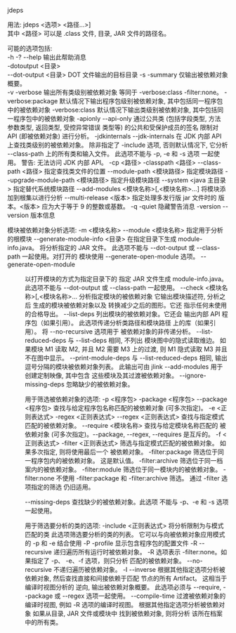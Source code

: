 jdeps 

用法: jdeps <选项> <路径...>]                           
其中 <路径> 可以是 .class 文件, 目录, JAR 文件的路径名。
                                                        
可能的选项包括:                                         
  -h -? --help                  输出此帮助消息          
  -dotoutput <目录>                                     
  --dot-output <目录>            DOT 文件输出的目标目录 
  -s       -summary             仅输出被依赖对象概要。  
  -v       -verbose             输出所有类级别被依赖对象
                                等同于 -verbose:class -filter:none。
  -verbose:package              默认情况下输出程序包级别被依赖对象,
                                其中包括同一程序包中的被依赖对象
  -verbose:class                默认情况下输出类级别被依赖对象,
                                其中包括同一程序包中的被依赖对象
  -apionly
  --api-only                    通过公共类 (包括字段类型, 方法
                                参数类型, 返回类型, 受控异常错误
                                类型等) 的公共和受保护成员的签名
                                限制对 API (即被依赖对象)
                                进行分析。
  -jdkinternals
  --jdk-internals               在 JDK 内部 API 上查找类级别的被依赖对象。
                                除非指定了 -include 选项, 否则默认情况下,
                                它分析 --class-path 上的所有类和输入文件。
                                此选项不能与 -p, -e 和 -s 选项
                                一起使用。
                                警告: 无法访问 JDK 内部 API。
  -cp <路径>
  -classpath <路径>
  --class-path <路径>           指定查找类文件的位置
  --module-path <模块路径>      指定模块路径
  --upgrade-module-path <模块路径>  指定升级模块路径
  --system <java 主目录>        指定替代系统模块路径
  --add-modules <模块名称>[,<模块名称>...]
                                将模块添加到根集以进行分析
  --multi-release <版本>        指定处理多发行版 jar 文件时的
                                版本。<版本> 应为大于等于 9
                                的整数或基数。
  -q       -quiet               隐藏警告消息
  -version --version            版本信息

模块被依赖对象分析选项:
  -m <模块名称>
  --module <模块名称>        指定用于分析的根模块
  --generate-module-info <目录> 在指定目录下生成 module-info.java。
                                将分析指定的 JAR 文件。
                                此选项不能与 --dot-output
                                或 --class-path 一起使用。对打开的
                                模块使用 --generate-open-module 选项。
  --generate-open-module <dir>  以打开模块的方式为指定目录下的
                                指定 JAR 文件生成 module-info.java。
                                此选项不能与 --dot-output 或
                                --class-path 一起使用。
  --check <模块名称>[,<模块名称>...
                                分析指定模块的被依赖对象
                                它输出模块描述符, 分析之后
                                生成的模块被依赖对象以及
                                转换减少之后的图形。它还
                                指示任何未使用的合格导出。
  --list-deps                   列出模块的被依赖对象。它还会
                                输出内部 API 程序包（如果引用）。
                                此选项传递分析类路径和模块路径
                                上的库（如果引用）。
                                将 --no-recursive 选项用于
                                被依赖对象的非传递分析。
  --list-reduced-deps           与 --list-deps 相同, 不列出
                                模块图中的隐式读取维边。
                                如果模块 M1 读取 M2, 并且 M2 需要
                                M3 上的过渡, 则 M1 隐式读取 M3
                                并且不在图中显示。
  --print-module-deps           与 --list-reduced-deps 相同, 输出
                                逗号分隔的模块被依赖对象列表。
                                此输出可由 jlink --add-modules
                                用于创建定制映像, 其中包含
                                这些模块及其过渡被依赖对象。
  --ignore-missing-deps         忽略缺少的被依赖对象。

用于筛选被依赖对象的选项:
  -p <程序包>
  -package <程序包>
  --package <程序包>            查找与给定程序包名称匹配的被依赖对象
                                (可多次指定)。
  -e <正则表达式>
  -regex <正则表达式>
  --regex <正则表达式>               查找与指定模式匹配的被依赖对象。
  --require <模块名称>          查找与给定模块名称匹配的
                                被依赖对象 (可多次指定)。--package,
                                --regex, --requires 是互斥的。
  -f <正则表达式>  -filter <正则表达式>    筛选与指定模式匹配的被依赖对象。
                                    如果多次指定, 则将使用最后一个
                                    被依赖对象。
  -filter:package                   筛选位于同一程序包内的被依赖对象。
                                    这是默认值。
  -filter:archive                   筛选位于同一档案内的被依赖对象。
  -filter:module                筛选位于同一模块内的被依赖对象。
  -filter:none                  不使用 -filter:package 和 -filter:archive 筛选。
                                    通过 -filter 选项指定的筛选
                                    仍旧适用。

  --missing-deps                查找缺少的被依赖对象。此选项
                                不能与 -p、-e 和 -s 选项一起使用。

用于筛选要分析的类的选项:
  -include <正则表达式>             将分析限制为与模式匹配的类
                                    此选项筛选要分析的类的列表。
                                    它可以与向被依赖对象应用模式的
                                -p 和 -e 结合使用
  -P       -profile             显示包含程序包的配置文件
  -R
  --recursive                   递归遍历所有运行时被依赖对象。
                                -R 选项表示 -filter:none。如果指定了 -p、
                                -e、-f 选项，则只分析
                                匹配的被依赖对象。
  --no-recursive                不递归遍历被依赖对象。
  -I
  --inverse                     根据其他指定选项分析被依赖对象,
                                然后查找直接和间接依赖于匹配
                                节点的所有 Artifact。
                                这相当于编译时视图分析的
                                逆向, 输出被依赖对象概要。
                                此选项必须与 --require,
                                --package 或 --regex 选项一起使用。
  --compile-time                过渡被依赖对象的编译时视图,
                                例如 -R 选项的编译时视图。
                                根据其他指定选项分析被依赖对象
                                如果从目录, JAR 文件或模块中
                                找到被依赖对象, 则将分析
                                该所在档案中的所有类。